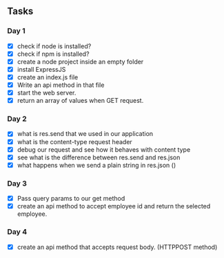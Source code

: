 ## Tasks


### Day 1

* [x] check if node is installed?
* [x] check if npm is installed?
* [x] create a node project inside an empty folder
* [x] install ExpressJS
* [x] create an index.js file
* [x] Write an api method in that file
* [x] start the web server.
* [x] return an array of values when GET request.

### Day 2

* [x] what is res.send that we used in our application
* [x] what is the content-type request header 
* [x] debug our request and see how it behaves with content type
* [x] see what is the difference between res.send and res.json
* [x] what happens when we send a plain string in res.json ()

### Day 3
 
* [x] Pass query params to our get method
* [x] create an api method to accept employee id and return the selected employee.

### Day 4

* [x] create an api method that accepts request body. (HTTPPOST method)
